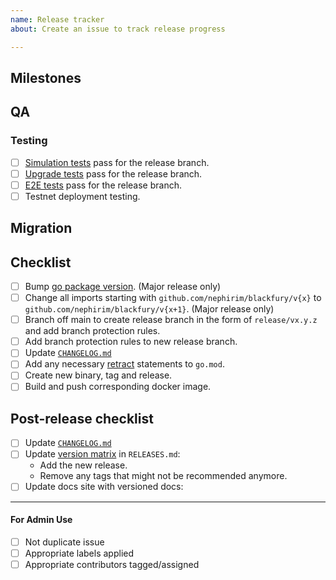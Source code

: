 ```yaml
---
name: Release tracker
about: Create an issue to track release progress

---
```


<!-- < < < < < < < < < < < < < < < < < < < < < < < < < < < < < < < < < ☺ 
v                            ✰  Thanks for opening an issue! ✰    
v    Before smashing the submit button please review the template.
v    Word of caution: poorly thought-out proposals may be rejected 
v                     without deliberation 
☺ > > > > > > > > > > > > > > > > > > > > > > > > > > > > > > > > >  -->

## Milestones

<!-- Links to alpha, beta, RC or final milestones -->

## QA

### Testing

<!-- List of tests that need be performed with previous
versions of quicksilver to guarantee that no regression is introduced -->

- [ ] [Simulation tests](https://github.com/nephirim/blackfury/tree/main/test/simulation) pass for the release branch.
- [ ] [Upgrade tests](https://github.com/nephirim/blackfury/tree/main/app) pass for the release branch.
- [ ] [E2E tests](https://github.com/nephirim/blackfury/tree/main/test/e2e) pass for the release branch.
- [ ] Testnet deployment testing.

## Migration

<!-- Link to migration document -->

## Checklist

<!-- Remove any items that are not applicable. -->

- [ ] Bump [go package version](https://github.com/nephirim/blackfury/blob/main/go.mod#L3). (Major release only)
- [ ] Change all imports starting with `github.com/nephirim/blackfury/v{x}` to `github.com/nephirim/blackfury/v{x+1}`. (Major release only)
- [ ] Branch off main to create release branch in the form  of `release/vx.y.z` and add branch protection rules.
- [ ] Add branch protection rules to new release branch.
- [ ] Update [`CHANGELOG.md`](https://github.com/nephirim/blackfury/blob/main/CHANGELOG.md)
- [ ] Add any necessary [retract](https://go.dev/ref/mod#go-mod-file-retract) statements to `go.mod`.
- [ ] Create new binary, tag and release.
- [ ] Build and push corresponding docker image.

## Post-release checklist

- [ ] Update [`CHANGELOG.md`](https://github.com/nephirim/blackfury/blob/main/CHANGELOG.md)
- [ ] Update [version matrix](https://github.com/nephirim/blackfury/blob/main/RELEASES.md#version-matrix) in `RELEASES.md`:
    - Add the new release.
    - Remove any tags that might not be recommended anymore.
- [ ] Update docs site with versioned docs:
____

#### For Admin Use

- [ ] Not duplicate issue
- [ ] Appropriate labels applied
- [ ] Appropriate contributors tagged/assigned